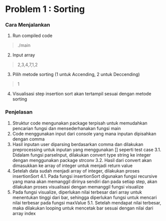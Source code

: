 # Problem 1 : Sorting
### __Cara Menjalankan__
1. Run compiled code 
> ./main
2. Input array
> 2,3,4,7,1,2
3. Pilih metode sorting (1 untuk Accending, 2 untuk Deccending)
> 1
4. Visualisasi step insertion sort akan tertampil sesuai dengan metode sorting

### __Penjelasan__
1. Struktur code mengunakan package terpisah untuk memudahkan pencarian fungsi dan mensederhanakan fungsi main
2. Code menggunakan input dari console yang mana inputan dipisahkan dengan comma
3. Hasil inputan user diparsing berdasarkan comma dan dilakukan preprocessing untuk inputan yang menggunakan [] seperti test case
3.1. Didalam fungsi parseInput, dilakukan convert type string ke integer dengan menggunakan package strconv
3.2. Hasil dari convert akan dimasukkan ke array of integer untuk menjadi return value
4. Setelah data sudah menjadi array of integer, dilakukan proses insertionSort
4.1. Pada fungsi insertionSort digunakan fungsi recursive yang mana akan memanggil dirinya sendiri dan pada setiap step, akan dilakukan proses visualisasi dengan memanggil fungsi visualize
5. Pada fungsi visualize, diperlukan nilai terbesar dari array untuk menentukan tinggi dari bar, sehingga diperlukan fungsi untuk mencari nilai terbesar pada fungsi maxValue
5.1. Setelah mendapat nilai terbesar, maka dilakukan looping untuk mencetak bar sesuai dengan nilai dari array index
